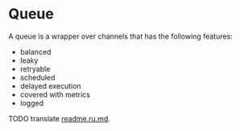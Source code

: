 # Queue

A queue is a wrapper over channels that has the following features:
* balanced
* leaky
* retryable
* scheduled
* delayed execution
* covered with metrics
* logged

TODO translate [readme.ru.md](readme.ru.md).
